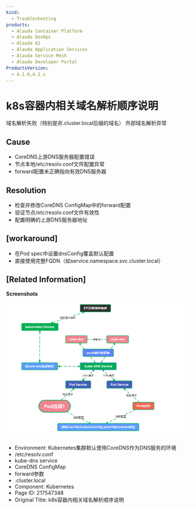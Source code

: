 ```yaml
---
kind:
  - Troubleshooting
products:
  - Alauda Container Platform
  - Alauda DevOps
  - Alauda AI
  - Alauda Application Services
  - Alauda Service Mesh
  - Alauda Developer Portal
ProductsVersion:
  - 4.1.0,4.2.x
---
```

<!-- A type of document that involves encountering a fault, diagnosing it, performing root cause analysis, and providing solutions. -->

# k8s容器内相关域名解析顺序说明

域名解析失败（特别是非.cluster.local后缀的域名） 外部域名解析异常

## Cause
- CoreDNS上游DNS服务器配置错误
- 节点本地/etc/resolv.conf文件配置异常
- forward配置未正确指向有效DNS服务器

## Resolution
- 检查并修改CoreDNS ConfigMap中的forward配置
- 验证节点/etc/resolv.conf文件有效性
- 配置明确的上游DNS服务器地址

## [workaround]
- 在Pod spec中设置dnsConfig覆盖默认配置
- 直接使用完整FQDN（如service.namespace.svc.cluster.local）

## [Related Information]
**Screenshots**
![](assets/k8srong-qi-nei-xiang-guan-yu-ming-jie-xi-shun-xu-shuo-ming/image-2024-6-24_15-3-29.png)
- Environment: Kubernetes集群默认使用CoreDNS作为DNS服务的环境
- /etc/resolv.conf
- kube-dns service
- CoreDNS ConfigMap
- forward参数
- .cluster.local
- Component: Kubernetes
- Page ID: 217547348
- Original Title: k8s容器内相关域名解析顺序说明
